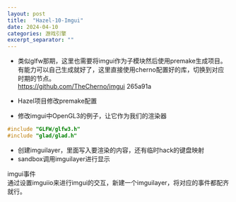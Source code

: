 ```yaml
---
layout: post
title:  "Hazel-10-Imgui"
date: 2024-04-10
categories: 游戏引擎
excerpt_separator: ""
---
```




- 类似glfw那期，这里也需要将imgui作为子模块然后使用premake生成项目。有能力可以自己生成就好了，这里直接使用cherno配置好的库，切换到对应时期的节点。  
https://github.com/TheCherno/imgui 265a91a

- Hazel项目修改premake配置
- 修改imgui中OpenGL3的例子，让它作为我们的渲染器

```Cpp
#include "GLFW/glfw3.h"
#include "glad/glad.h"
```

- 创建imguilayer，里面写入要渲染的内容，还有临时hack的键盘映射
- sandbox调用imguilayer进行显示

imgui事件  
通过设置imguiio来进行imgui的交互，新建一个imguilayer，将对应的事件都配齐就行。